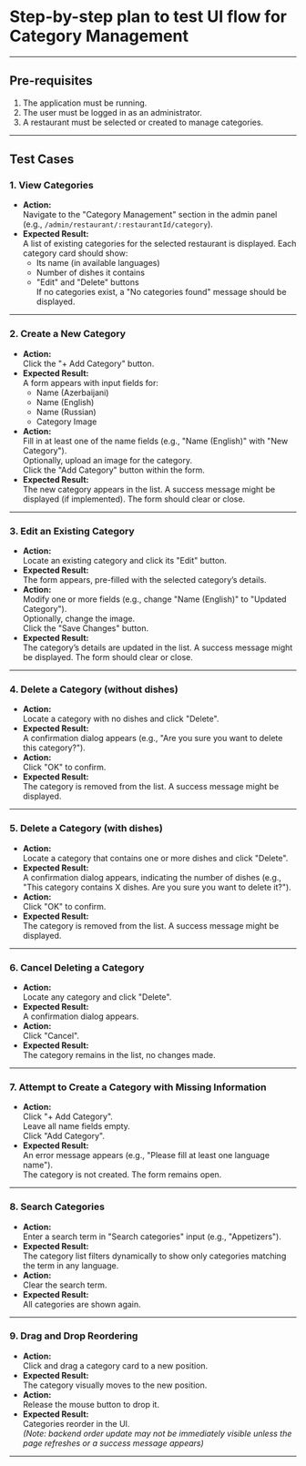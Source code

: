 # Step-by-step plan to test UI flow for Category Management

---

## Pre-requisites

1. The application must be running.
2. The user must be logged in as an administrator.
3. A restaurant must be selected or created to manage categories.

---

## Test Cases

### 1. View Categories
- **Action:**  
  Navigate to the "Category Management" section in the admin panel (e.g., `/admin/restaurant/:restaurantId/category`).
- **Expected Result:**  
  A list of existing categories for the selected restaurant is displayed. Each category card should show:
    - Its name (in available languages)
    - Number of dishes it contains
    - "Edit" and "Delete" buttons  
      If no categories exist, a "No categories found" message should be displayed.

---

### 2. Create a New Category
- **Action:**  
  Click the "+ Add Category" button.
- **Expected Result:**  
  A form appears with input fields for:
    - Name (Azerbaijani)
    - Name (English)
    - Name (Russian)
    - Category Image
- **Action:**  
  Fill in at least one of the name fields (e.g., "Name (English)" with "New Category").  
  Optionally, upload an image for the category.  
  Click the "Add Category" button within the form.
- **Expected Result:**  
  The new category appears in the list. A success message might be displayed (if implemented). The form should clear or close.

---

### 3. Edit an Existing Category
- **Action:**  
  Locate an existing category and click its "Edit" button.
- **Expected Result:**  
  The form appears, pre-filled with the selected category’s details.
- **Action:**  
  Modify one or more fields (e.g., change "Name (English)" to "Updated Category").  
  Optionally, change the image.  
  Click the "Save Changes" button.
- **Expected Result:**  
  The category’s details are updated in the list. A success message might be displayed. The form should clear or close.

---

### 4. Delete a Category (without dishes)
- **Action:**  
  Locate a category with no dishes and click "Delete".
- **Expected Result:**  
  A confirmation dialog appears (e.g., "Are you sure you want to delete this category?").
- **Action:**  
  Click "OK" to confirm.
- **Expected Result:**  
  The category is removed from the list. A success message might be displayed.

---

### 5. Delete a Category (with dishes)
- **Action:**  
  Locate a category that contains one or more dishes and click "Delete".
- **Expected Result:**  
  A confirmation dialog appears, indicating the number of dishes (e.g., "This category contains X dishes. Are you sure you want to delete it?").
- **Action:**  
  Click "OK" to confirm.
- **Expected Result:**  
  The category is removed from the list. A success message might be displayed.

---

### 6. Cancel Deleting a Category
- **Action:**  
  Locate any category and click "Delete".
- **Expected Result:**  
  A confirmation dialog appears.
- **Action:**  
  Click "Cancel".
- **Expected Result:**  
  The category remains in the list, no changes made.

---

### 7. Attempt to Create a Category with Missing Information
- **Action:**  
  Click "+ Add Category".  
  Leave all name fields empty.  
  Click "Add Category".
- **Expected Result:**  
  An error message appears (e.g., "Please fill at least one language name").  
  The category is not created. The form remains open.

---

### 8. Search Categories
- **Action:**  
  Enter a search term in "Search categories" input (e.g., "Appetizers").
- **Expected Result:**  
  The category list filters dynamically to show only categories matching the term in any language.
- **Action:**  
  Clear the search term.
- **Expected Result:**  
  All categories are shown again.

---

### 9. Drag and Drop Reordering
- **Action:**  
  Click and drag a category card to a new position.
- **Expected Result:**  
  The category visually moves to the new position.
- **Action:**  
  Release the mouse button to drop it.
- **Expected Result:**  
  Categories reorder in the UI.  
  *(Note: backend order update may not be immediately visible unless the page refreshes or a success message appears)*

---
